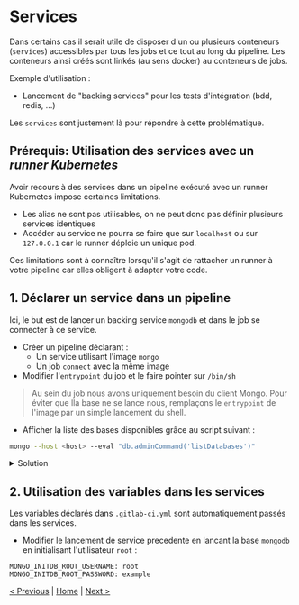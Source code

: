 # Services

Dans certains cas il serait utile de disposer d'un ou plusieurs conteneurs (`services`) accessibles 
par tous les jobs et ce tout au long du pipeline. Les conteneurs ainsi créés sont linkés (au sens docker) au conteneurs de jobs. 

Exemple d'utilisation : 
* Lancement de "backing services" pour les tests d'intégration (bdd, redis, ...)

Les `services` sont justement là pour répondre à cette problématique.

## Prérequis: Utilisation des services avec un *runner Kubernetes*

Avoir recours à des services dans un pipeline exécuté avec un runner Kubernetes impose certaines limitations.
* Les alias ne sont pas utilisables, on ne peut donc pas définir plusieurs services identiques
* Accéder au service ne pourra se faire que sur `localhost` ou sur `127.0.0.1` car le runner déploie un unique pod.

Ces limitations sont à connaître lorsqu'il s'agit de rattacher un runner à votre pipeline car elles obligent à adapter votre code.

## 1. Déclarer un service dans un pipeline

Ici, le but est de lancer un backing service `mongodb` et dans le job se connecter à ce service.   

* Créer un pipeline déclarant : 
    * Un service utilisant l'image `mongo` 
    * Un job `connect` avec la même image
* Modifier l'`entrypoint` du job et le faire pointer sur `/bin/sh` 

> Au sein du job nous avons uniquement besoin du client Mongo. 
> Pour éviter que lla base ne se lance nous, remplaçons le `entrypoint` de l'image par un simple lancement du shell.  

* Afficher la liste des bases disponibles grâce au script suivant :

```bash
mongo --host <host> --eval "db.adminCommand('listDatabases')"
```

<details>
<summary>Solution</summary>
<p>

```yaml
services:
  - mongo

connect:
  image: 
    name: mongo
    entrypoint: ["/bin/sh"] 
  script:
    - mongo --host 127.0.0.1 --eval "db.adminCommand('listDatabases')"
```

</p>
</details>

## 2. Utilisation des variables dans les services

Les variables déclarés dans `.gitlab-ci.yml` sont automatiquement passés dans les services.

* Modifier le lancement de service precedente en lancant la base `mongodb` en initialisant l'utilisateur `root` :

```
MONGO_INITDB_ROOT_USERNAME: root
MONGO_INITDB_ROOT_PASSWORD: example
```
    
[< Previous](../exercice_3) | [Home](..) | [Next >](../exercice_5)